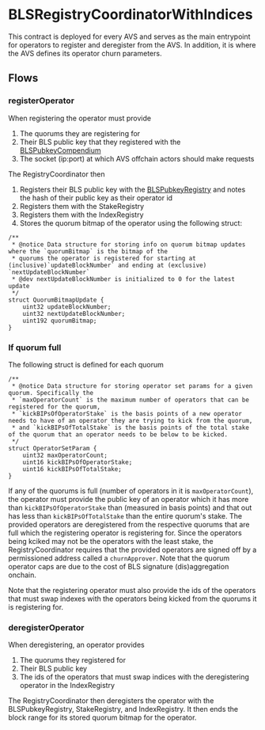 # BLSRegistryCoordinatorWithIndices

This contract is deployed for every AVS and serves as the main entrypoint for operators to register and deregister from the AVS. In addition, it is where the AVS defines its operator churn parameters.

## Flows

### registerOperator

When registering the operator must provide 
1. The quorums they are registering for
2. Their BLS public key that they registered with the [BLSPubkeyCompendium](./BLSPublicKeyCompendium.md)
3. The socket (ip:port) at which AVS offchain actors should make requests

The RegistryCoordinator then
1. Registers their BLS public key with the [BLSPubkeyRegistry](BLSPubkeyRegistry.md) and notes the hash of their public key as their operator id
2. Registers them with the StakeRegistry 
3. Registers them with the IndexRegistry
4. Stores the quorum bitmap of the operator using the following struct:
```
/**
 * @notice Data structure for storing info on quorum bitmap updates where the `quorumBitmap` is the bitmap of the 
 * quorums the operator is registered for starting at (inclusive)`updateBlockNumber` and ending at (exclusive) `nextUpdateBlockNumber`
 * @dev nextUpdateBlockNumber is initialized to 0 for the latest update
 */
struct QuorumBitmapUpdate {
    uint32 updateBlockNumber;
    uint32 nextUpdateBlockNumber;
    uint192 quorumBitmap;
}
```

### If quorum full

The following struct is defined for each quorum
```
/**
 * @notice Data structure for storing operator set params for a given quorum. Specifically the 
 * `maxOperatorCount` is the maximum number of operators that can be registered for the quorum,
 * `kickBIPsOfOperatorStake` is the basis points of a new operator needs to have of an operator they are trying to kick from the quorum,
 * and `kickBIPsOfTotalStake` is the basis points of the total stake of the quorum that an operator needs to be below to be kicked.
 */ 
struct OperatorSetParam {
    uint32 maxOperatorCount;
    uint16 kickBIPsOfOperatorStake;
    uint16 kickBIPsOfTotalStake;
}
```

If any of the quorums is full (number of operators in it is `maxOperatorCount`), the operator must provide the public key of an operator which it has more than `kickBIPsOfOperatorStake` than (measured in basis points) and that out has less than `kickBIPsOfTotalStake` than the entire quorum's stake. The provided operators are deregistered from the respective quorums that are full which the registering operator is registering for. Since the operators being kciked may not be the operators with the least stake, the RegistryCoordinator requires that the provided operators are signed off by a permissioned address called a `churnApprover`. Note that the quorum operator caps are due to the cost of BLS signature (dis)aggregation onchain.

Note that the registering operator must also provide the ids of the operators that must swap indexes with the operators being kicked from the quorums it is registering for.

### deregisterOperator

When deregistering, an operator provides
1. The quorums they registered for
2. Their BLS public key
3. The ids of the operators that must swap indices with the deregistering operator in the IndexRegistry

The RegistryCoordinator then deregisters the operator with the BLSPubkeyRegistry, StakeRegistry, and IndexRegistry. It then ends the block range for its stored quorum bitmap for the operator.